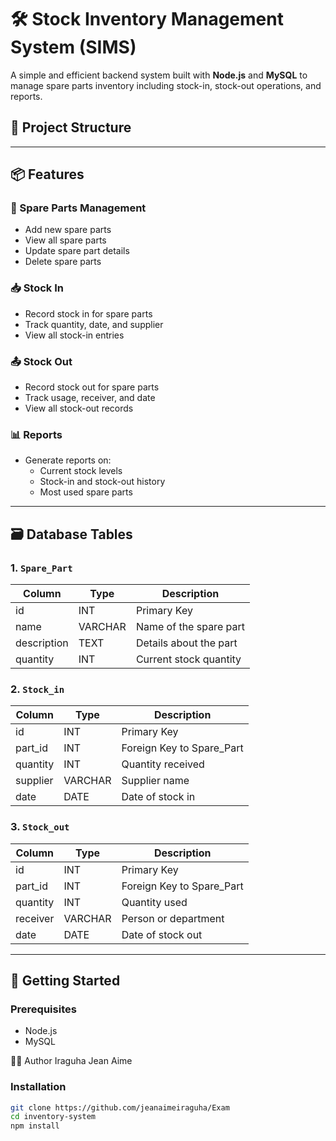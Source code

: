 # 🛠️ Stock Inventory Management System (SIMS)

A simple and efficient backend system built with **Node.js** and **MySQL** to manage spare parts inventory including stock-in, stock-out operations, and reports.

## 📂 Project Structure


---

## 📦 Features

### 🔧 Spare Parts Management
- Add new spare parts
- View all spare parts
- Update spare part details
- Delete spare parts

### 📥 Stock In
- Record stock in for spare parts
- Track quantity, date, and supplier
- View all stock-in entries

### 📤 Stock Out
- Record stock out for spare parts
- Track usage, receiver, and date
- View all stock-out records

### 📊 Reports
- Generate reports on:
  - Current stock levels
  - Stock-in and stock-out history
  - Most used spare parts

---

## 🗃️ Database Tables

### 1. `Spare_Part`
| Column         | Type        | Description               |
|----------------|-------------|---------------------------|
| id             | INT         | Primary Key               |
| name           | VARCHAR     | Name of the spare part    |
| description    | TEXT        | Details about the part    |
| quantity       | INT         | Current stock quantity    |

### 2. `Stock_in`
| Column         | Type        | Description                |
|----------------|-------------|----------------------------|
| id             | INT         | Primary Key                |
| part_id        | INT         | Foreign Key to Spare_Part  |
| quantity       | INT         | Quantity received          |
| supplier       | VARCHAR     | Supplier name              |
| date           | DATE        | Date of stock in           |

### 3. `Stock_out`
| Column         | Type        | Description                |
|----------------|-------------|----------------------------|
| id             | INT         | Primary Key                |
| part_id        | INT         | Foreign Key to Spare_Part  |
| quantity       | INT         | Quantity used              |
| receiver       | VARCHAR     | Person or department       |
| date           | DATE        | Date of stock out          |

---

## 🚀 Getting Started

### Prerequisites
- Node.js
- MySQL

👨‍💻 Author
Iraguha Jean Aime

### Installation

```bash
git clone https://github.com/jeanaimeiraguha/Exam
cd inventory-system
npm install
